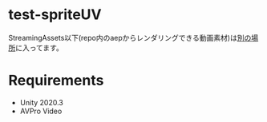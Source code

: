 test-spriteUV
==============================
StreamingAssets以下(repo内のaepからレンダリングできる動画素材)は[別の場所](https://drive.google.com/file/d/15PNkEHEoBLUivZ9xpiDJD-3vQGXNWTpJ/view?usp=sharing)に入ってます。  

Requirements
==============================
- Unity 2020.3
- AVPro Video